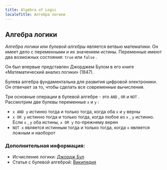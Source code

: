 ```yaml
---
title: Algebra of Logic
localeTitle: Алгебра логики
---
```

## Алгебра логики

_Алгебра логики_ или _булевой алгебры_ является ветвью математики. Он имеет дело с переменными и их значением истины. Переменные имеют два возможных состояния: `true` или `false` .

Он был впервые представлен Джорджем Булом в его книге «Математический анализ логики» (1847).

Булева алгебра фундаментальна для развития цифровой электроники. Он отвечает за то, чтобы сделать все современные вычисления.

Три основные операции в булевой алгебре - это `AND` , `OR` и `NOT` . Рассмотрим две булевы переменные `x` и `y` :

*   `x AND y` истинно тогда и только тогда, когда оба `x` и `y` верны
*   `x OR y` истинно тогда и только тогда, когда любое из `x` , `y` истинно. Если `x` , `y` оба истины, `x OR y` по-прежнему верен
*   `NOT x` является истинным тогда и только тогда, когда `x` является ложным и наоборот

### Дополнительная информация:

*   Исчисление логики: [Джордж Бул](http://www.maths.tcd.ie/pub/HistMath/People/Boole/CalcLogic/CalcLogic.html)
*   Статья с булевой алгеброй: [Википедия](https://en.wikipedia.org/wiki/Boolean_algebra)
